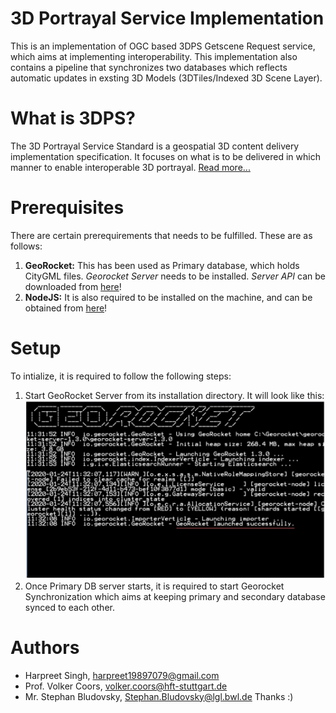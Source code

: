 # 3D Portrayal Service Implementation 
This is an implementation of OGC based 3DPS Getscene Request service, which aims at implementing interoperability. This implementation also contains a pipeline that synchronizes two databases which reflects automatic updates in exsting 3D Models (3DTiles/Indexed 3D Scene Layer).

# What is 3DPS?
The 3D Portrayal Service Standard is a geospatial 3D content delivery implementation specification. It focuses on what is to be delivered in which manner to enable interoperable 3D portrayal. [Read more...](https://www.ogc.org/standards/3dp)

# Prerequisites
There are certain prerequirements that needs to be fulfilled. These are as follows: 
1. **GeoRocket:** This has been used as Primary database, which holds CityGML files. *Georocket Server* needs to be installed. *Server API* can be downloaded from [here](https://georocket.io/download/)!
2. **NodeJS:** It is also required to be installed on the machine, and can be obtained from [here](https://nodejs.org/en/)!

# Setup
To intialize, it is required to follow the following steps: 
1. Start GeoRocket Server from its installation directory. It will look like this:
![Image Georocket Server](https://github.com/82siha1mpg/3D-Geodata-Server/blob/master/Img/georocket.JPG)
2. Once Primary DB server starts, it is required to start Georocket Synchronization which aims at keeping primary and secondary database synced to each other.   

# Authors
* Harpreet Singh, harpreet19897079@gmail.com 
* Prof. Volker Coors, volker.coors@hft-stuttgart.de
* Mr. Stephan Bludovsky, Stephan.Bludovsky@lgl.bwl.de
Thanks :)
